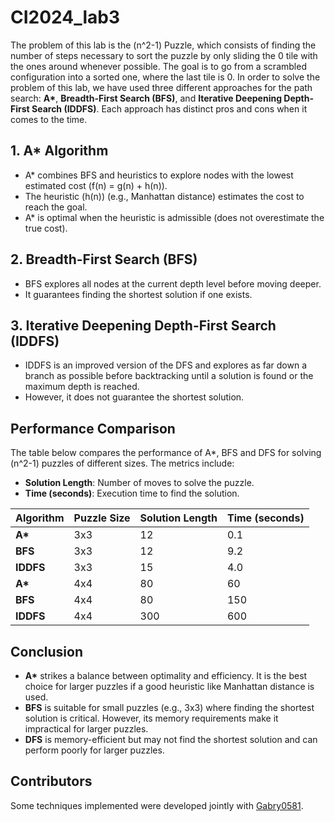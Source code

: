 # CI2024_lab3

The problem of this lab is the \(n^2-1\) Puzzle, which consists of finding the number of steps necessary to sort the puzzle by only sliding the 0 tile with the ones around whenever possible. The goal is to go from a scrambled configuration into a sorted one, where the last tile is 0. In order to solve the problem of this lab, we have used three different approaches for the path search: **A\***, **Breadth-First Search (BFS)**, and **Iterative Deepening Depth-First Search (IDDFS)**. Each approach has distinct pros and cons when it comes to the time.


## **1. A\*** Algorithm

- A\* combines BFS and heuristics to explore nodes with the lowest estimated cost \(f(n) = g(n) + h(n)\).
- The heuristic \(h(n)\) (e.g., Manhattan distance) estimates the cost to reach the goal.
- A\* is optimal when the heuristic is admissible (does not overestimate the true cost).


## **2. Breadth-First Search (BFS)**

- BFS explores all nodes at the current depth level before moving deeper.
- It guarantees finding the shortest solution if one exists.


## **3. Iterative Deepening Depth-First Search (IDDFS)**

- IDDFS is an improved version of the DFS and explores as far down a branch as possible before backtracking until a solution is found or the maximum depth is reached.
- However, it does not guarantee the shortest solution.


## **Performance Comparison**

The table below compares the performance of A\*, BFS and DFS  for solving \(n^2-1\) puzzles of different sizes. The metrics include:
- **Solution Length**: Number of moves to solve the puzzle.
- **Time (seconds)**: Execution time to find the solution.

| Algorithm | Puzzle Size | Solution Length | Time (seconds) | 
|-----------|-------------|-----------------|----------------|
| **A\***   | 3x3         | 12              | 0.1            | 
| **BFS**   | 3x3         | 12              | 9.2            |
| **IDDFS**   | 3x3         | 15              | 4.0            | 
| **A\***   | 4x4         | 80              | 60             |
| **BFS**   | 4x4         | 80              | 150            | 
| **IDDFS**   | 4x4         | 300             | 600            | 


## **Conclusion**

- **A\*** strikes a balance between optimality and efficiency. It is the best choice for larger puzzles if a good heuristic like Manhattan distance is used.
- **BFS** is suitable for small puzzles (e.g., 3x3) where finding the shortest solution is critical. However, its memory requirements make it impractical for larger puzzles.
- **DFS** is memory-efficient but may not find the shortest solution and can perform poorly for larger puzzles.


## Contributors
Some techniques implemented were developed jointly with [Gabry0581](https://github.com/Gabry323387/).
